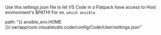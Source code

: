 Use this settings.json file to let VS Code in a Flatpack have access to Host environment's $PATH! For ex. `which ansible`

path: "{{ ansible_env.HOME }}/.var/app/com.visualstudio.code/config/Code/User/settings.json"
